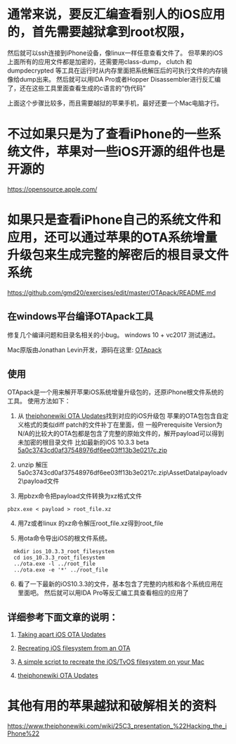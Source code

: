 通常来说，要反汇编查看别人的iOS应用的，首先需要越狱拿到root权限，
==========================================================
然后就可以ssh连接到iPhone设备，像linux一样任意查看文件了。
但苹果的iOS上面所有的应用文件都是加密的，还需要用class-dump， clutch 和dumpdecrypted
等工具在运行时从内存里面把系统解压后的可执行文件的内存镜像给dump出来。
然后就可以用IDA Pro或者Hopper Disassembler进行反汇编了，还在这些工具里面查看生成的c语言的“伪代码”

上面这个步骤比较多，而且需要越狱的苹果手机，最好还要一个Mac电脑才行。

不过如果只是为了查看iPhone的一些系统文件，苹果对一些iOS开源的组件也是开源的
======================================================================
https://opensource.apple.com/


如果只是查看iPhone自己的系统文件和应用，还可以通过苹果的OTA系统增量升级包来生成完整的解密后的根目录文件系统
==================================================================================================
https://github.com/gmd20/exercises/edit/master/OTApack/README.md

在windows平台编译OTApack工具
---------------------------
修复几个编译问题和目录名相关的小bug。 windows 10 + vc2017 测试通过。

Mac原版由Jonathan Levin开发，源码在这里: [OTApack](http://newosxbook.com/files/OTApack.tar)

使用
----
OTApack是一个用来解开苹果iOS系统增量升级包的，还原iPhone根文件系统的工具。
使用方法如下：

1. 从 [theiphonewiki OTA Updates](https://www.theiphonewiki.com/wiki/OTA_Updates)找到对应的iOS升级包
   苹果的OTA包包含自定义格式的类似diff patch的文件补丁在里面，但
   一般Prerequisite Version为 N/A的比较大的OTA包都是包含了完整的原始文件的，解开payload可以得到未加密的根目录文件
    比如最新的iOS 10.3.3 beta [5a0c3743cd0af37548976df6ee03ff13b3e0217c.zip](http://appldnld.apple.com/ios10.3.3seeds/091-15247-20170605-F4C2950C-4262-11E7-AEAA-D133D6EEE68A/com_apple_MobileAsset_SoftwareUpdate/5a0c3743cd0af37548976df6ee03ff13b3e0217c.zip)

2. unzip 解压 5a0c3743cd0af37548976df6ee03ff13b3e0217c.zip\AssetData\payloadv2\payload文件

3. 用pbzx命令把payload文件转换为xz格式文件
```text
pbzx.exe < payload > root_file.xz
```
4. 用7z或者linux 的xz命令解压root_file.xz得到root_file

5. 用ota命令导出iOS的根文件系统。
```text
  mkdir ios_10.3.3_root_filesystem
  cd ios_10.3.3_root_filesystem
  ../ota.exe -l ../root_file 
  ../ota.exe -e '*' ../root_file  
```
6. 看了一下最新的iOS10.3.3的文件，基本包含了完整的内核和各个系统应用在里面吧。
   然后就可以用IDA Pro等反汇编工具查看相应的应用了

详细参考下面文章的说明：
---------------------
1. [Taking apart iOS OTA Updates](http://newosxbook.com/articles/OTA.html)

2. [Recreating iOS filesystem from an OTA](http://newosxbook.com/articles/OTA2.html)

3. [A simple script to recreate the iOS/TvOS filesystem on your Mac](http://newosxbook.com/articles/OTA3.html)

4. [theiphonewiki OTA Updates](https://www.theiphonewiki.com/wiki/OTA_Updates)




其他有用的苹果越狱和破解相关的资料
===============================
https://www.theiphonewiki.com/wiki/25C3_presentation_%22Hacking_the_iPhone%22

